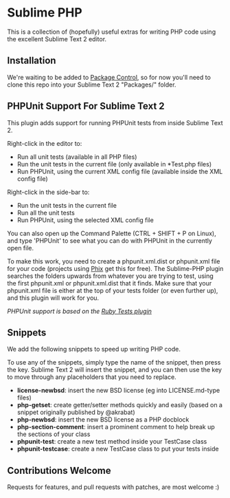 Sublime PHP
===========

This is a collection of (hopefully) useful extras for writing PHP code using the excellent Sublime Text 2 editor.

Installation
------------

We're waiting to be added to [Package Control](http://wbond.net/sublime_packages/package_control), so for now you'll need to clone this repo into your Sublime Text 2 "Packages/" folder.

PHPUnit Support For Sublime Text 2
----------------------------------

This plugin adds support for running PHPUnit tests from inside Sublime Text 2.

Right-click in the editor to:

* Run all unit tests (available in all PHP files)
* Run the unit tests in the current file (only available in *Test.php files)
* Run PHPUnit, using the current XML config file (available inside the XML config file)

Right-click in the side-bar to:

* Run the unit tests in the current file
* Run all the unit tests
* Run PHPUnit, using the selected XML config file

You can also open up the Command Palette (CTRL + SHIFT + P on Linux), and type
'PHPUnit' to see what you can do with PHPUnit in the currently open file.

To make this work, you need to create a phpunit.xml.dist or phpunit.xml file for your code (projects using [Phix](http://phix-project.org) get this for free).  The Sublime-PHP plugin searches the folders upwards from whatever you are trying to test, using the first phpunit.xml or phpunit.xml.dist that it finds.  Make sure that your phpunit.xml file is either at the top of your tests folder (or even further up), and this plugin will work for you.

_PHPUnit support is based on the [Ruby Tests plugin](https://github.com/maltize/sublime-text-2-ruby-tests)_

Snippets
--------

We add the following snippets to speed up writing PHP code.

To use any of the snippets, simply type the name of the snippet, then press the <TAB> key.  Sublime Text 2 will insert the snippet, and you can then use the <TAB> key to move through any placeholders that you need to replace.

* __license-newbsd__: insert the new BSD license (eg into LICENSE.md-type files)
* __php-getset__: create getter/setter methods quickly and easily (based on a snippet originally published by @akrabat)
* __php-newbsd__: insert the new BSD license as a PHP docblock
* __php-section-comment__: insert a prominent comment to help break up the sections of your class
* __phpunit-test__: create a new test method inside your TestCase class
* __phpunit-testcase__: create a new TestCase class to put your tests inside

Contributions Welcome
---------------------

Requests for features, and pull requests with patches, are most welcome :)
